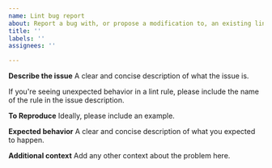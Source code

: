 ```yaml
---
name: Lint bug report
about: Report a bug with, or propose a modification to, an existing lint.
title: ''
labels: ''
assignees: ''

---
```


**Describe the issue**
A clear and concise description of what the issue is.

If you're seeing unexpected behavior in a lint rule, please include the name of the rule in the issue description.

**To Reproduce**
Ideally, please include an example.

**Expected behavior**
A clear and concise description of what you expected to happen.

**Additional context**
Add any other context about the problem here.
